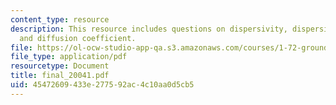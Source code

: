 ```yaml
---
content_type: resource
description: This resource includes questions on dispersivity, dispersion coefficient,
  and diffusion coefficient.
file: https://ol-ocw-studio-app-qa.s3.amazonaws.com/courses/1-72-groundwater-hydrology-fall-2005/45472609433e277592ac4c10aa0d5cb5_final_20041.pdf
file_type: application/pdf
resourcetype: Document
title: final_20041.pdf
uid: 45472609-433e-2775-92ac-4c10aa0d5cb5
---
```

